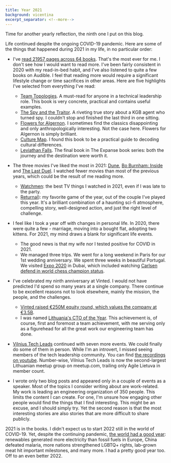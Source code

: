 ```yaml
---
title: Year 2021
background: vicentina
excerpt_separator: <!--more-->
---
```


Time for another yearly reflection, the ninth one I put on this blog.

Life continued despite the ongoing COVID-19 pandemic. Here are some of the things that happened during 2021 in my life, in no particular order:

<!--more-->

* I've [read 21957 pages across 64 books](//goodreads.com/user/year_in_books/2021/36968510). That's the most ever for me. I don't see how I would want to read more. I've been fairly consistent in 2020 with my read-in-bed habit, and I've also listened to quite a few books on Audible. I feel that reading more would require a significant lifestyle change or time sacrifices in other areas. Here are five highlights I've selected from everything I've read:
  * [Team Topologies](//goodreads.com/review/show/3255505553). A must-read for anyone in a technical leadership role. This book is very concrete, practical and contains useful examples.
  * [The Spy and the Traitor](//goodreads.com/review/show/3694897869). A riveting true story about a KGB agent who turned spy. I couldn't stop and finished the last third in one sitting.
  * [Flowers for Algernon](//goodreads.com/review/show/3857646268). I sometimes find the classics disappointing and only anthropologically interesting. Not the case here. Flowers for Algernon is simply brilliant.
  * [Culture Map](//goodreads.com/review/show/3845047141). I found this book to be a practical guide to decoding cultural differences.
  * [Leviathan Falls](//goodreads.com/review/show/4378950038). The final book in The Expanse book series: both the journey and the destination were worth it.

* The three movies I've liked the most in 2021: [Dune](//letterboxd.com/mmozuras/film/dune-2021/), [Bo Burnham: Inside](//letterboxd.com/mmozuras/film/bo-burnham-inside/) and [The Last Duel](//letterboxd.com/mmozuras/film/the-last-duel-2021/). I watched fewer movies than most of the previous years, which could be the result of me reading more.
  * [Watchmen](//letterboxd.com/mmozuras/film/watchmen-2019): the best TV things I watched in 2021, even if I was late to the party.
  * [Returnal](//housemarque.com/games/returnal)): my favorite game of the year, out of the couple I've played this year. It's a brilliant combination of a haunting sci-fi atmosphere, compelling story, well-designed action, and just the right level of challenge.

* I feel like I took a year off with changes in personal life. In 2020, there were quite a few - marriage, moving into a bought flat, adopting two kittens. For 2021, my mind draws a blank for significant life events.
  * The good news is that my wife nor I tested positive for COVID in 2021.
  * We managed three trips. We went for a long weekend in Paris for our 1st wedding anniversary. We spent three weeks in beautiful Portugal. We visited [Expo 2020](//en.wikipedia.org/wiki/Expo_2020) in Dubai, which included watching [Carlsen defend in world chess champion status](//fivethirtyeight.com/features/magnus-carlsen-wins-the-2021-world-chess-championship/).

* I've celebrated my ninth anniversary at Vinted. I would not have predicted I'd spend so many years at a single company. There continue to be excellent reasons not to look elsewhere, mainly the mission, the people, and the challenges.
  * [Vinted raised €250M equity round, which values the company at €3.5B](//techcrunch.com/2021/05/11/vinted-raises-303m-for-its-2nd-hand-clothes-marketplace-used-by-45m-and-now-valued-at-4-5b/).
  * I was named [Lithuania's CTO of the Year](//www.vz.lt/inovacijos/2021/10/08/pirmuojulietuvosmetu-ctotapovinted-technologiju-vadovasmmozuras). This achievement is, of course, first and foremost a team achievement, with me serving only as a figurehead for all the great work our engineering team has done.

* [Vilnius Tech Leads](//techleads.lt) continued with seven more events. We could finally do some of them in person. While I'm an introvert, I missed seeing members of the tech leadership community. You can find [the recordings on youtube](//www.youtube.com/watch?v=wUcXv3PcPhY&). Number-wise, Vilnius Tech Leads is now the second-largest Lithuanian meetup group on meetup.com, trailing only Agile Lietuva in member count.

* I wrote only two blog posts and appeared only in a couple of events as a speaker. Most of the topics I consider writing about are work-related. My work is leading an engineering organization of 350 people. This limits the content I can create. For one, I'm unsure how engaging other people would find the things that I find interesting. This might be an excuse, and I should simply try. Yet the second reason is that the most interesting stories are also stories that are more difficult to share publicly.

2021 is in the books. I didn't expect us to start 2022 still in the world of COVID-19. Yet, despite the continuing pandemic, [the world had a good year](//www.positive.news/society/what-went-right-in-2021-26-good-news-stories/
): renewables generated more electricity than fossil fuels in Europe, China defeated malaria, more nations strengthened LGBTQ+ rights, lab-grown meat hit important milestones, and many more. I had a pretty good year too. Off to an even better 2022.
